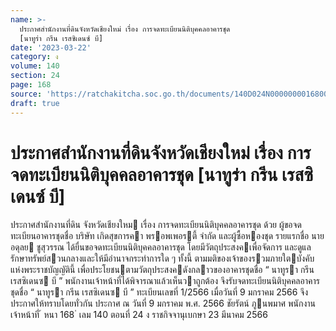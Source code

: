 ```yaml
---
name: >-
  ประกาศสำนักงานที่ดินจังหวัดเชียงใหม่ เรื่อง การจดทะเบียนนิติบุคคลอาคารชุด
  [นาทูร่า กรีน เรสซิเดนซ์ บี]
date: '2023-03-22'
category: ง
volume: 140
section: 24
page: 168
source: 'https://ratchakitcha.soc.go.th/documents/140D024N0000000016800.pdf'
draft: true
---
```


# ประกาศสำนักงานที่ดินจังหวัดเชียงใหม่ เรื่อง การจดทะเบียนนิติบุคคลอาคารชุด [นาทูร่า กรีน เรสซิเดนซ์ บี]

ประกาศสํานักงานที่ดิน จังหวัดเชียงใหม เรื่อง การจดทะเบียนนิติบุคคลอาคารชุด ด้วย ผู้ขอจดทะเบียนอาคารชุดชื่อ บริษัท เกิดสุขการคา พรอพเพอรตี้ จํากัด และผู้ซื้อหองชุด รายแรกชื่อ นายอดุลย ชูสุวรรณ ได้ยื่นขอจดทะเบียนนิติบุคคลอาคารชุด โดยมีวัตถุประสงคเพื่อจัดการ และดูแลรักษาทรัพย์สวนกลางและให้มีอํานาจกระทําการใด ๆ ทั้งนี้ ตามมติของเจ้าของรวมภายใตบังคับ แห่งพระราชบัญญัตินี้ เพื่อประโยชนตามวัตถุประสงคดังกลาวของอาคารชุดชื่อ “ นาทูรา กรีน เรสซิเดนซ บี ” พนักงานเจ้าหน้าที่ได้พิจารณาแล้วเห็นวาถูกต้อง จึงรับจดทะเบียนนิติบุคคลอาคารชุดชื่อ “ นาทูรา กรีน เรสซิเดนซ บี ” ทะเบียนเลขที่ 1/2566 เมื่อวันที่ 9 มกราคม 2566 จึงประกาศให้ทราบโดยทั่วกัน ประกาศ ณ วันที่ 9 มกราคม พ.ศ. 2566 ชัยรัตน์ ภูนพมาศ พนักงานเจ้าหน้าที่ ้ หนา 168 ่ เลม 140 ตอนที่ 24 ง ราชกิจจานุเบกษา 23 มีนาคม 2566
